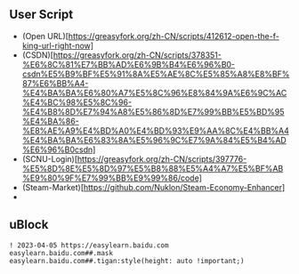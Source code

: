 ## User Script
- (Open URL)[https://greasyfork.org/zh-CN/scripts/412612-open-the-f-king-url-right-now]
- (CSDN)[https://greasyfork.org/zh-CN/scripts/378351-%E6%8C%81%E7%BB%AD%E6%9B%B4%E6%96%B0-csdn%E5%B9%BF%E5%91%8A%E5%AE%8C%E5%85%A8%E8%BF%87%E6%BB%A4-%E4%BA%BA%E6%80%A7%E5%8C%96%E8%84%9A%E6%9C%AC%E4%BC%98%E5%8C%96-%E4%B8%8D%E7%94%A8%E5%86%8D%E7%99%BB%E5%BD%95%E4%BA%86-%E8%AE%A9%E4%BD%A0%E4%BD%93%E9%AA%8C%E4%BB%A4%E4%BA%BA%E6%83%8A%E5%96%9C%E7%9A%84%E5%B4%AD%E6%96%B0csdn]
- (SCNU-Login)[https://greasyfork.org/zh-CN/scripts/397776-%E5%8D%8E%E5%8D%97%E5%B8%88%E5%A4%A7%E5%BF%AB%E9%80%9F%E7%99%BB%E9%99%86/code]
- (Steam-Market)[https://github.com/Nuklon/Steam-Economy-Enhancer]
- 

## uBlock
```
! 2023-04-05 https://easylearn.baidu.com
easylearn.baidu.com##.mask
easylearn.baidu.com##.tigan:style(height: auto !important;)
```